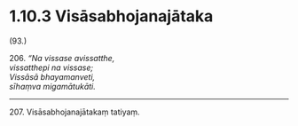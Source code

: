 # 1.10.3 Visāsabhojanajātaka

(93.)

206\. _“Na vissase avissatthe,_  
_vissatthepi na vissase;_  
_Vissāsā bhayamanveti,_  
_sīhaṃva migamātukāti._  

---

207\. Visāsabhojanajātakaṃ tatiyaṃ.
